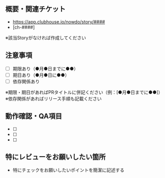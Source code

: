 ## 概要・関連チケット

- https://app.clubhouse.io/nowdo/story/####
- [ch-####]

※該当Storyがなければ作成してください

## 注意事項
* [ ] 期限あり（●月●日までに●●）
* [ ] 期日あり（●月●日に●●）
* [ ] 依存関係あり

※期限・期日があればPRタイトルに併記ください（例：[●月●日までに●●]）
※依存関係があればリリース手順も記載ください

## 動作確認・QA項目
* [ ] 
* [ ] 
* [ ] 

## 特にレビューをお願いしたい箇所
* 特にチェックをお願いしたいポイントを簡潔に記述する

